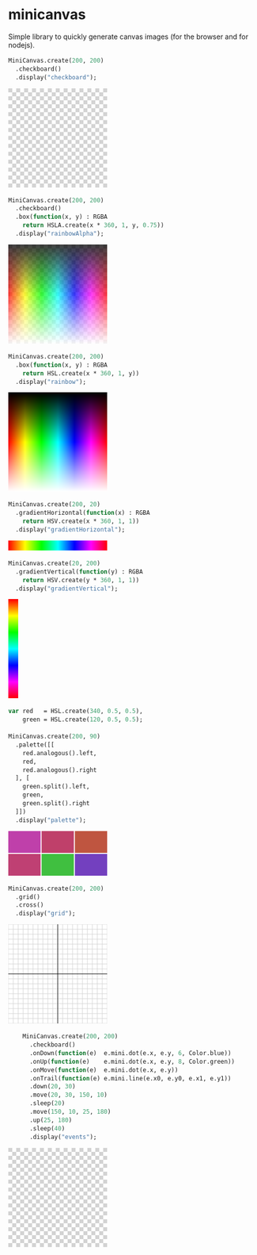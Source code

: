 # minicanvas

Simple library to quickly generate canvas images (for the browser and for nodejs).

```haxe
MiniCanvas.create(200, 200)
  .checkboard()
  .display("checkboard");
```

![checkboard](https://github.com/fponticelli/minicanvas/raw/master/images/checkboard.png?raw=true "checkboard")

```haxe
MiniCanvas.create(200, 200)
  .checkboard()
  .box(function(x, y) : RGBA
    return HSLA.create(x * 360, 1, y, 0.75))
  .display("rainbowAlpha");
```

![rainbow alpha](https://github.com/fponticelli/minicanvas/raw/master/images/rainbowAlpha.png?raw=true "rainbow alpha")

```haxe
MiniCanvas.create(200, 200)
  .box(function(x, y) : RGBA
    return HSL.create(x * 360, 1, y))
  .display("rainbow");
```

![rainbow](https://github.com/fponticelli/minicanvas/raw/master/images/rainbow.png?raw=true "rainbow")

```haxe
MiniCanvas.create(200, 20)
  .gradientHorizontal(function(x) : RGBA
    return HSV.create(x * 360, 1, 1))
  .display("gradientHorizontal");
```

![gradient horizontal](https://github.com/fponticelli/minicanvas/raw/master/images/gradientHorizontal.png?raw=true "gradient horizontal")

```haxe
MiniCanvas.create(20, 200)
  .gradientVertical(function(y) : RGBA
    return HSV.create(y * 360, 1, 1))
  .display("gradientVertical");
```

![gradient vertical](https://github.com/fponticelli/minicanvas/raw/master/images/gradientVertical.png?raw=true "gradient vertical")

```haxe
var red   = HSL.create(340, 0.5, 0.5),
    green = HSL.create(120, 0.5, 0.5);

MiniCanvas.create(200, 90)
  .palette([[
    red.analogous().left,
    red,
    red.analogous().right
  ], [
    green.split().left,
    green,
    green.split().right
  ]])
  .display("palette");
```

![color palette](https://github.com/fponticelli/minicanvas/raw/master/images/palette.png?raw=true "color palette")

```haxe
MiniCanvas.create(200, 200)
  .grid()
  .cross()
  .display("grid");
```

![grid](https://github.com/fponticelli/minicanvas/raw/master/images/grid.png?raw=true "grid")

```haxe
    MiniCanvas.create(200, 200)
      .checkboard()
      .onDown(function(e)  e.mini.dot(e.x, e.y, 6, Color.blue))
      .onUp(function(e)    e.mini.dot(e.x, e.y, 8, Color.green))
      .onMove(function(e)  e.mini.dot(e.x, e.y))
      .onTrail(function(e) e.mini.line(e.x0, e.y0, e.x1, e.y1))
      .down(20, 30)
      .move(20, 30, 150, 10)
      .sleep(20)
      .move(150, 10, 25, 180)
      .up(25, 180)
      .sleep(40)
      .display("events");
```

![events](https://github.com/fponticelli/minicanvas/raw/master/images/events.gif?raw=true "events")